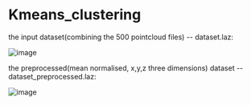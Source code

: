 # Kmeans_clustering

the input dataset(combining the 500 pointcloud files) -- dataset.laz:

![image](https://user-images.githubusercontent.com/72781910/154469488-06d307f4-06a4-42d0-ae8d-b050ad97ecfe.png)

the preprocessed(mean normalised, x,y,z three dimensions) dataset -- dataset_preprocessed.laz:

![image](https://user-images.githubusercontent.com/72781910/154469622-ed28915b-cc93-40ce-908c-36e14ccfe087.png)
